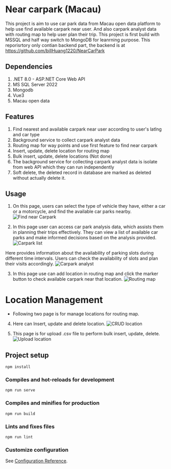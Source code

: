 # Near carpark (Macau)

This project is aim to use car park data from Macau open data platform to help use find available carpark near user. And also carpark analyst data with routing map to help user plan their trip. This project is first build with MSSQL and half way switch to MongoDB for leanrning purpose. This reporisrtory only contian backend part, the backend is at https://github.com/billHuang1220/NearCarPark

## Dependencies
1. .NET 8.0 - ASP.NET Core Web API
2. MS SQL Server 2022 
3. Mongodb 
4. Vue3
5. Macau open data 

## Features
1. Find nearest and available carpark near user according to user's latlng and car type
2. Background service to collect carpark analyst data
3. Routing map for way points and use first feature to find near carpark
4. Insert, update, delete location for routing map
5. Bulk insert, update, delete locations (Not done)
6. The background service for collecting carpark analyst data is isolate from web API which they can run independently 
7. Soft delete, the deleted record in database are marked as deleted without actually delete it.
## Usage

1. On this page, users can select the type of vehicle they have, either a car or a motorcycle, and find the available car parks nearby.
![Find near Carpark](img/NearCarPark.png)

2. In this page user can access car park analysis data, which assists them in planning their trips effectively. They can view a list of available car parks and make informed decisions based on the analysis provided.
![Carpark list](img/list.png)

Here provides information about the availability of parking slots during different time intervals. Users can check the availability of slots and plan their visits accordingly.
![Carpark analyst](img/anaylst.png)

3. In this page use can add location in routing map and click the marker button to check available carpark near that location.
![Routing map](img/routing.png)

# Location Management 
- Following two page is for manage locations for routing map.
4.  Here can Insert, update and delete location.
![CRUD location](img/CRUDSingle.png)

5. This page is for upload .csv file to perform bulk insert, update, delete.
![Upload location](img/upload.png)


## Project setup
```
npm install 
```

### Compiles and hot-reloads for development
```
npm run serve
```

### Compiles and minifies for production
```
npm run build
```

### Lints and fixes files
```
npm run lint
```

### Customize configuration
See [Configuration Reference](https://cli.vuejs.org/config/).
